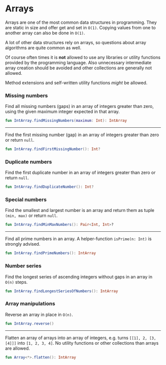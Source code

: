 # Arrays

Arrays are one of the most common data structures in programming. They are static in size and offer get and set in `O(1)`.
Copying values from one to another array can also be done in `O(1)`.

A lot of other data structures rely on arrays, so questions about array algorithms are quite common as well.

Of course often times it is __not__ allowed to use any libraries or utility functions provided by the programming language.
Also unnecessary intermediate array creation should be avoided and other collections are generally not allowed.

Method extensions and self-written utility functions _might_ be allowed.

### Missing numbers

Find all missing numbers (gaps) in an array of integers greater than zero, using the given maximum integer expected in that array.

```kotlin
fun IntArray.findMissingNumbers(maximum: Int): IntArray
```
---
Find the first missing number (gap) in an array of integers greater than zero or return `null`.

```kotlin
fun IntArray.findFirstMissingNumber(): Int?
```

### Duplicate numbers

Find the first duplicate number in an array of integers greater than zero or return `null`.

```kotlin
fun IntArray.findDuplicateNumber(): Int?
```

### Special numbers

Find the smallest and largest number is an array and return them as tuple `(min, max)` or return `null`.

```kotlin
fun IntArray.findMinMaxNumbers(): Pair<Int, Int>?
```
---
Find all prime numbers in an array. A helper-function `isPrime(n: Int)` is strongly advised.

```kotlin
fun IntArray.findPrimeNumbers(): IntArray
```

### Number series

Find the longest series of ascending integers without gaps in an array in `O(n)` steps.

```kotlin
fun IntArray.findLongestSeriesOfNumbers(): IntArray
```

### Array manipulations

Reverse an array in place in `O(n)`.

```kotlin
fun IntArray.reverse()
```
---
Flatten an array of arrays into an array of integers, e.g. turns `[[1], 2, [3, [4]]]` into `[1, 2, 3, 4]`.
No utility functions or other collections than arrays are allowed.

```kotlin
fun Array<*>.flatten(): IntArray
```
